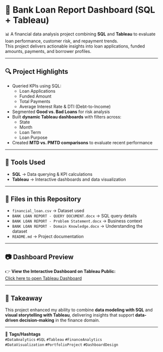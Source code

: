 # 🚀 Bank Loan Report Dashboard (SQL + Tableau)

📊 A financial data analysis project combining **SQL** and **Tableau** to evaluate loan performance, customer risk, and repayment trends.  
This project delivers actionable insights into loan applications, funded amounts, payments, and borrower profiles.

---

## 🔍 Project Highlights
- Queried KPIs using SQL:
  - Loan Applications  
  - Funded Amount  
  - Total Payments  
  - Average Interest Rate & DTI (Debt-to-Income)  
- Segmented **Good vs. Bad Loans** for risk analysis  
- Built **dynamic Tableau dashboards** with filters across:  
  - State  
  - Month  
  - Loan Term  
  - Loan Purpose  
- Created **MTD vs. PMTD comparisons** to evaluate recent performance  

---

## 📌 Tools Used
- **SQL** → Data querying & KPI calculations  
- **Tableau** → Interactive dashboards and data visualization  

---

## 📂 Files in this Repository
- `financial_loan.csv` → Dataset used  
- `BANK LOAN REPORT - QUERY DOCUMENT.docx` → SQL query details  
- `BANK LOAN REPORT - Problem Statement.docx` → Business context  
- `BANK LOAN REPORT - Domain Knowledge.docx` → Understanding the dataset  
- `README.md` → Project documentation  

---

## 📷 Dashboard Preview
👉 **View the Interactive Dashboard on Tableau Public:**  
[Click here to open Tableau Dashboard](https://public.tableau.com/app/profile/hanisha.ananthula6802/viz/BankLoan_17455102263730/Summary)

---

## 📌 Takeaway
This project enhanced my ability to combine **data modeling with SQL** and **visual storytelling with Tableau**, delivering insights that support **data-driven decision-making** in the finance domain.  

---

🔖 **Tags/Hashtags**  
`#DataAnalytics` `#SQL` `#Tableau` `#FinanceAnalytics`  
`#DataVisualization` `#PortfolioProject` `#DashboardDesign`
